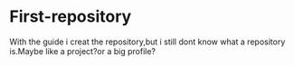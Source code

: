 # First-repository
With the guide i creat the repository,but i still dont know what a repository is.Maybe like a project?or a big profile?
